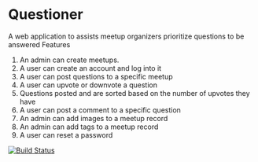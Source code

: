 # Questioner
A web application to assists meetup organizers prioritize questions to be answered
Features
1. An admin can create meetups.
2. A user can create an account and log into it
3. A user can post questions to a specific meetup
4. A user can upvote or downvote a question
5. Questions posted and are sorted based on the number of upvotes they have
6. A user can post a comment to a specific question
7. An admin can add images to a meetup record
8. An admin can add tags to a meetup record
9. A user can reset a password


[![Build Status](https://travis-ci.org/Sulwe/Questioner.svg?branch=develop)](https://travis-ci.org/Sulwe/Questioner)